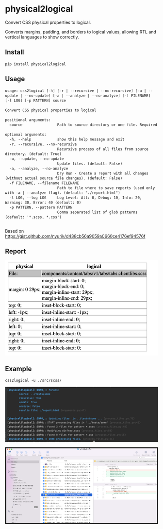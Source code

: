 # physical2logical

Convert CSS physical properties to logical.

Converts margins, padding, and borders to logical values, allowing RTL and vertical languages to show correctly.

## Install

```commandline
pip install physical2logical
```

## Usage

```commandline
usage: css2logical [-h] [-r | --recursive | --no-recursive] [-u | --update | --no-update] [-a | --analyze | --no-analyze] [-f FILENAME]  [-l LOG] [-p PATTERN] source

Convert CSS physical properties to logical

positional arguments:
  source                Path to source directory or one file. Required

optional arguments:
  -h, --help            show this help message and exit
  -r, --recursive, --no-recursive
                        Recursive process of all files from source directory. (default: True)
  -u, --update, --no-update
                        Update files. (default: False)
  -a, --analyze, --no-analyze
                        Dry Run - Create a report with all changes (without actual source file changes). (default: False)
  -f FILENAME, --filename FILENAME
                        Path to file where to save reports (used only with -a | --analyze flag). (default: "./report.html")
  -l LOG, --log LOG     Log Level: All: 0, Debug: 10, Info: 20, Warning: 30, Error: 40 (default: 0)
  -p PATTERN, --pattern PATTERN
                        Comma separated list of glob patterns (default: '*.scss, *.css')


```

Based on https://gist.github.com/nyurik/d438cb56a9059a0660ce4176ef94576f

## Report

![report.png](report.png)

## Example

```commandline
css2logical -u ./src/scss/
```

![logs.png](logs.png)

![physical2logical-all-files.png](physical2logical-all-files.png)
